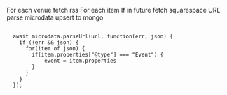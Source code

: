 For each venue
  fetch rss
  For each item
    If in future
      fetch squarespace URL
      parse microdata
      upsert to mongo



```

  await microdata.parseUrl(url, function(err, json) {
    if (!err && json) {
      for(item of json) {
        if(item.properties["@type"] === "Event") {
            event = item.properties
        }
      }
    }
  });

  ```